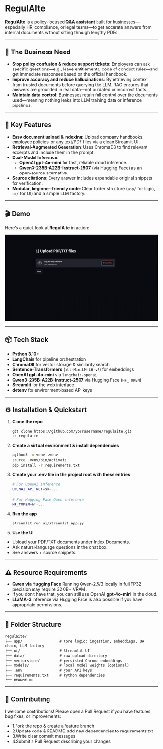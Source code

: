 # RegulAIte

**RegulAIte** is a policy-focused **Q&A assistant** built for businesses—especially HR, compliance, or legal teams—to get accurate answers from internal documents without sifting through lengthy PDFs.

---
## 🎯 The Business Need

- **Stop policy confusion & reduce support tickets**: Employees can ask specific questions—e.g., leave entitlements, code of conduct rules—and get immediate responses based on the official handbook.
- **Improve accuracy and reduce hallucinations**: By retrieving context from trusted documents before querying the LLM, RAG ensures that answers are grounded in real data—not outdated or incorrect facts.
- **Maintain data control**: Businesses retain full control over the documents used—meaning nothing leaks into LLM training data or inference pipelines.

---

## 🚀 Key Features

- **Easy document upload & indexing**: Upload company handbooks, employee policies, or any text/PDF files via a clean Streamlit UI.  
- **Retrieval‑Augmented Generation**: Uses ChromaDB to find relevant excerpts and include them in the prompt.  
- **Dual‑Model Inference**:  
  - **OpenAI gpt-4o-mini** for fast, reliable cloud inference.  
  - **Qwen3-235B-A22B-Instruct-2507** (via Hugging Face) as an open‑source alternative.  
- **Source citations**: Every answer includes expandable original snippets for verification.  
- **Modular, beginner‑friendly code**: Clear folder structure (`app/` for logic, `ui/` for UI) and a simple LLM factory.

---

## 🎬 Demo

Here's a quick look at **RegulAIte** in action:

![RegulAIte Demo](demo/demo.gif)

---

## 📦 Tech Stack

- **Python 3.10+**  
- **LangChain** for pipeline orchestration  
- **ChromaDB** for vector storage & similarity search  
- **Sentence‑Transformers** (`all-MiniLM-L6-v2`) for embeddings  
- **OpenAI gpt-4o-mini** via `langchain-openai`  
- **Qwen3-235B-A22B-Instruct-2507** via Hugging Face (`HF_TOKEN`)  
- **Streamlit** for the web interface  
- **dotenv** for environment‑based API keys  

---

## ⚙️ Installation & Quickstart

1. **Clone the repo**  
   ```bash
   git clone https://github.com/yourusername/regulaite.git
   cd regulaite
   ```

2. **Create a virtual environment & install dependencies**
    ```bash
    python3 -m venv .venv
    source .venv/bin/activate
    pip install -r requirements.txt
    ```

3. **Create your .env file in the project root with these entries**
    ```bash
    # For OpenAI inference
    OPENAI_API_KEY=sk-...

    # For Hugging Face Qwen inference
    HF_TOKEN=hf-...
    ```
4. **Run the app**
    ```bash
   streamlit run ui/streamlit_app.py
    ```
5. **Use the UI**
- Upload your PDF/TXT documents under Index Documents.  
- Ask natural‑language questions in the chat box.
- See answers + source snippets.

---

## ⚠️ Resource Requirements
- **Qwen via Hugging Face** Running Qwen‑2.5/3 locally in full FP32 precision may require 32 GB+ VRAM .
- If you don’t have that, you can still use OpenAI **gpt-4o-mini** in the cloud.
- **LLaMA‑3** inference via Hugging Face is also possible if you have appropriate permissions.

---

## 📁 Folder Structure
  
    regulaite/
    ├── app/                 # Core logic: ingestion, embeddings, QA chain, LLM factory
    ├── ui/                  # Streamlit UI
    ├── data/                # raw upload directory
    ├── vectorstore/         # persisted Chroma embeddings
    ├── models/              # local model weights (optional)
    ├── .env                 # your API keys
    ├── requirements.txt     # Python dependencies
    └── README.md

---

## 🤝 Contributing
I welcome contributions! Please open a Pull Request if you have features, bug fixes, or improvements:
- 1.Fork the repo & create a feature branch
- 2.Update code & README, add new dependencies to requirements.txt
- 3.Write clear commit messages
- 4.Submit a Pull Request describing your changes